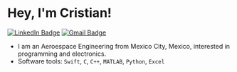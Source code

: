 
# Hey, I'm Cristian!

[![LinkedIn Badge](https://img.shields.io/badge/LinkedIn-white?style=social)](https://www.linkedin.com/in/cristian-zahir-reyes-sanchez-33342b289/)
[![Gmail Badge](https://img.shields.io/badge/Gmail-white?style=social&logo=gmail)](mailto:cristian.zahir.reyes@gmail.com)

* I am an Aeroespace Engineering from Mexico City, Mexico, interested in programming and electronics.
* Software tools: `Swift`, `C`, `C++`, `MATLAB`, `Python`, `Excel`
